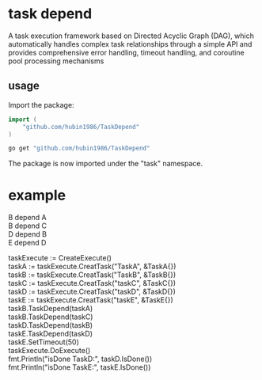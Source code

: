 # task depend
A task execution framework based on Directed Acyclic Graph (DAG), which automatically handles complex 
task relationships through a simple API and provides comprehensive error handling, timeout handling, 
and coroutine pool processing mechanisms

## usage

Import the package:

```go
import (
	"github.com/hubin1986/TaskDepend"
)

```

```bash
go get "github.com/hubin1986/TaskDepend"
```

The package is now imported under the "task" namespace.


# example   
 B depend A  
 B depend C  
 D depend B  
 E depend D   
    
taskExecute := CreateExecute()  
taskA := taskExecute.CreatTask("TaskA", &TaskA{})  
taskB := taskExecute.CreatTask("TaskB", &TaskB{})  
taskC := taskExecute.CreatTask("taskC", &TaskC{})  
taskD := taskExecute.CreatTask("taskD", &TaskD{})  
taskE := taskExecute.CreatTask("taskE", &TaskE{})  
taskB.TaskDepend(taskA)  
taskB.TaskDepend(taskC)  
taskD.TaskDepend(taskB)  
taskE.TaskDepend(taskD)  
taskE.SetTimeout(50)    
taskExecute.DoExecute()  
fmt.Println("isDone TaskD:", taskD.IsDone())  
fmt.Println("isDone TaskE:", taskE.IsDone())  

